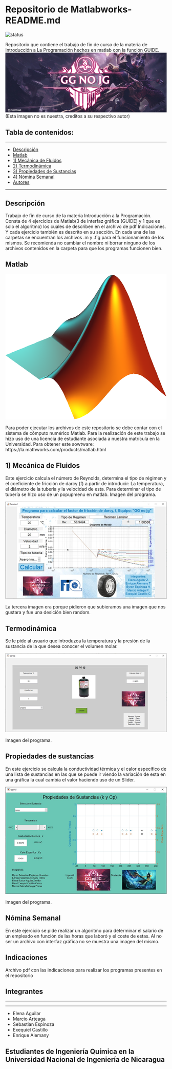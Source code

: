 
## <h1> Repositorio de Matlabworks- README.md  </h1>
![status](https://img.shields.io/badge/Estado%3A-Finalizado-green)

Repositorio que contiene el trabajo de fin de curso de la materia de Introducción a La Programación hechos en matlab con la función GUIDE.  
<img src ="logo.jpeg">
(Esta imagen no es nuestra, creditos a su respectivo autor)

## Tabla de contenidos:
---
- [Descripción](#Descripción)
- [Matlab](#Matlab)
- [1) Mecánica de Fluidos](#mecánica-de-fluidos)
- [2) Termodinámica](#Termodinámica)
- [3) Propiedades de Sustancias](#propiedades-de-sustancias)
- [4) Nómina Semanal](#nómina-semanal)
- [Autores](#Autores)
---
## Descripción
Trabajo de fin de curso de la materia Introducción a la Programación. Consta de 4 ejercicios de Matlab(3 de interfaz gráfica (GUIDE) y 1 que es solo el algoritmo) los cuales de describen en el archivo de pdf Indicaciones. Y cada ejercicio también es descrito en su sección. En cada una de las carpetas se encuentran los archivos .m y .fig para el funcionamiento de los mismos. Se recomienda no cambiar el nombre ni borrar ninguno de los archivos contenidos en la carpeta para que los programas funcionen bien. 

## Matlab
<p align="center"><img src ="logoMATLAB.png"></p>
Para poder ejecutar los archivos de este repositorio se debe contar con el sistema de cómputo numérico Matlab. Para la realización de este trabajo se hizo uso de una licencia de estudiante asociada a nuestra matrícula en la Universidad. 
Para obtener este sowtware: https://la.mathworks.com/products/matlab.html

## 1) Mecánica de Fluidos
Este ejercicio calcula el número de Reynolds, determina el tipo de régimen y el coeficiente de fricción de darcy (f) a partir de introducir: La temperatura, el diámetro de la tubería y la velocidad de esta. 
Para determinar el tipo de tubería se hizo uso de un popupmenu en matlab. 
Imagen del programa.
<p align="center"><img src ="primera.jpeg"></p>
La tercera imagen era porque pidieron que subieramos una imagen que nos gustara y fue una desición bien random. 

## Termodinámica
Se le pide al usuario que introduzca la temperatura y la presión de la sustancia de la que desea conocer el volumen molar. 



<p align="center"><img src ="segunda.jpeg"></p>
Imagen del programa.

## Propiedades de sustancias

En este ejercicio se calcula la conductividad térmica y el calor específico de una lista de sustancias en las que se puede ir viendo la variación de esta en una gráfica la cual cambia el valor haciendo uso de un Slider. 

 

<p align="center"><img src ="tercera.jpeg"></p>
Imagen del programa.

## Nómina Semanal 
En este ejercicio se pide realizar un algoritmo para determinar el salario de un empleado en función de las horas que laboró y el coste de estas. Al no ser un archivo con interfaz gráfica no se muestra una imagen del mismo.

## Indicaciones

Archivo pdf con las indicaciones para realizar los programas presentes en el repositorio 

## Integrantes
---
---
- Elena Aguilar
- Marcio Arteaga
- Sebastian Espinoza
- Exequiel Castillo
- Enrique Alemany

Estudiantes de Ingeniería Química en la Universidad Nacional de Ingeniería de Nicaragua
---

